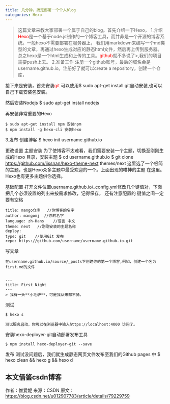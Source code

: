 ```yaml
---
title: 几分钟，搞定部署一个个人blog
categories: Hexo
---
```

>这篇文章来教大家部署一个属于自己的blog。首先介绍一下Hexo，
1.介绍
<font color="red">Hexo</font>是一个基于node.js制作的一个博客工具，而并非是一个开源的博客系统。一般hexo不需要部署在服务器上，
我们用markdown来编写一个md类型的文章，再通过hexo生成对应的静态html文件，然后再上传到服务器。
总之hexo是一个html生成和上传的工具。<font color="red">github</font>就不多说了>,我们的项目需要push上去。
2.准备工作
注册一个github账号，最后的域名会是username.github.io。注册好了就可以create a repository，创建一个仓库，

接下来是安装，首先安装<font color="red">git</font>
    可以使用$ sudo apt-get install git自动安装,也可以自己下载安装包安装。

然后安装Nodejs
    $ sudo apt-get install nodejs

再安装非常重要的Hexo

    $ sudo apt-get install npm 安装npm
    $ npm install -g hexo-cli 安装hexo

3.发布
    创建博客
    $ hexo init username.github.io

更改设置
    主题安装
    为了使博客不太难看，我们需要安装一个主题，切换至刚刚生成的Hexo 目录，安装主题
    $ cd username.github.io
    $ git clone https://github.com/iissnan/hexo-theme-next themes/next
这里选了一个极简的主题，也是Hexo众多主题中最受欢迎的一个。上面出现的喵神的主题 在这里。Hexo也有更多主题供你选择。

基础配置
     打开文件位置username.github.io/_config.yml修改几个键值对，下面把几个必须设置的列出来按需求修改，记得保存， 还有注意配置的        键值之间一定要有空格

    title: mango仓库   //你博客的名字
    author: mangomj  //你的名字
    language: zh-Hans    //语言 中文
    theme: next   //刚刚安装的主题名称
    deploy:
    type: git    //使用Git 发布
    repo: https://github.com/username/username.github.io.git  

写文章

    在username.github.io/source/_posts下创建你的第一个博客,例如，创建一个名为first.md的文件


    ---
    title: First Night
    ---
    > 我有一头**小毛驴**，可是我从来都不骑。


测试

    $ hexo s

    测试服务启动，你可以在浏览器中输入https://localhost:4000 访问了。

安装hexo-deployer-git自动部署发布工具

    $ npm install hexo-deployer-git --save

发布
测试没问题后，我们就生成静态网页文件发布至我们的Github pages 中
   $ hexo clean && hexo g && hexo d  


本文借鉴csdn博客
--------------------- 
作者：惟爱妮 
来源：CSDN 
原文：https://blog.csdn.net/u012907783/article/details/79229759 